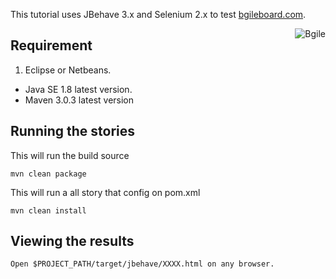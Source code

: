 This tutorial uses JBehave 3.x and Selenium 2.x to test [bgileboard.com](http://bgileboard.com).

<img src="" alt="Bgile" align="right" />

## Requirement
 1. Eclipse or Netbeans.
 -  Java SE 1.8 latest version.
 -  Maven 3.0.3 latest version


## Running the stories
This will run the build source

    mvn clean package

This will run a all story that config on pom.xml

    mvn clean install

## Viewing the results
	Open $PROJECT_PATH/target/jbehave/XXXX.html on any browser.
